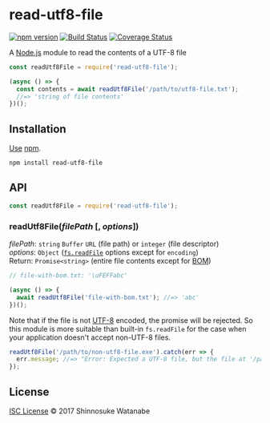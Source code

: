 # read-utf8-file

[![npm version](https://img.shields.io/npm/v/read-utf8-file.svg)](https://www.npmjs.com/package/read-utf8-file)
[![Build Status](https://travis-ci.org/shinnn/read-utf8-file.svg?branch=master)](https://travis-ci.org/shinnn/read-utf8-file)
[![Coverage Status](https://img.shields.io/coveralls/shinnn/read-utf8-file.svg)](https://coveralls.io/github/shinnn/read-utf8-file?branch=master)

A [Node.js](https://nodejs.org/) module to read the contents of a UTF-8 file

```javascript
const readUtf8File = require('read-utf8-file');

(async () => {
  const contents = await readUtf8File('/path/to/utf8-file.txt');
  //=> 'string of file contents'
})();
```

## Installation

[Use](https://docs.npmjs.com/cli/install) [npm](https://docs.npmjs.com/getting-started/what-is-npm).

```
npm install read-utf8-file
```

## API

```javascript
const readUtf8File = require('read-utf8-file');
```

### readUtf8File(*filePath* [, *options*])

*filePath*: `string` `Buffer` `URL` (file path) or `integer` (file descriptor)  
*options*: `Object` ([`fs.readFile`](https://nodejs.org/api/fs.html#fs_fs_readfile_file_options_callback) options except for `encoding`)  
Return: `Promise<string>` (entire file contents except for [BOM](http://unicode.org/faq/utf_bom.html))

```javascript
// file-with-bom.txt: '\uFEFFabc'

(async () => {
  await readUtf8File('file-with-bom.txt'); //=> 'abc'
})();
```

Note that if the file is not [UTF-8](https://tools.ietf.org/html/rfc3629) encoded, the promise will be rejected. So this module is more suitable than built-in `fs.readFile` for the case when your application doesn't accept non-UTF-8 files.

```javascript
readUtf8File('/path/to/non-utf8-file.exe').catch(err => {
  err.message; //=> "Error: Expected a UTF-8 file, but the file at '/path/to/non-utf8-file.exe' is not UTF-8 encoded."
});
```

## License

[ISC License](./LICENSE) © 2017 Shinnosuke Watanabe
